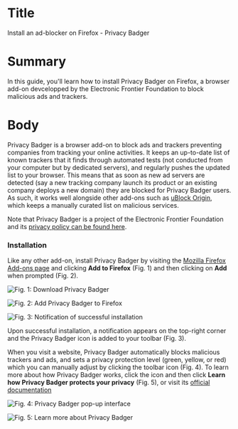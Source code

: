 # Title  #
Install an ad-blocker on Firefox - Privacy Badger

# Summary #
In this guide, you'll learn how to install Privacy Badger on Firefox, a browser add-on devcelopped by the Electronic Frontier Foundation to block malicious ads and trackers.

# Body #
Privacy Badger is a browser add-on to block ads and trackers preventing companies from tracking your online activities. It keeps an up-to-date list of known trackers that it finds through automated tests (not conducted from your computer but by dedicated servers), and regularly pushes the updated list to your browser. This means that as soon as new ad servers are detected (say a new tracking company launch its product or an existing company deploys a new domain) they are blocked for Privacy Badger users. As such, it works well alongside other add-ons such as [uBlock Origin](/node/3392), which keeps a manually curated list on malicious services. 

Note that Privacy Badger is a project of the Electronic Frontier Foundation and its [privacy policy can be found here][1].

### Installation ###
Like any other add-on, install Privacy Badger by visiting the [Mozilla Firefox Add-ons page][2] and clicking **Add to Firefox** (Fig. 1) and then clicking on **Add** when prompted (Fig. 2).

![Fig. 1: Download Privacy Badger](../../images/Firefox/badger-add.png?raw=true)

![Fig. 2: Add Privacy Badger to Firefox](../../images/Firefox/badger-prompt.png?raw=true)

![Fig. 3: Notification of successful installation](../../images/Firefox/badger-notify.png?raw=true)

Upon successful installation, a notification appears on the top-right corner and the Privacy Badger icon is added to your toolbar (Fig. 3). 

When you visit a website, Privacy Badger automatically blocks malicious trackers and ads, and sets a privacy protection level (green, yellow, or red) which you can manually adjust by clicking the toolbar icon (Fig. 4). To learn more about how Privacy Badger works, click the icon and then click **Learn how Privacy Badger protects your privacy** (Fig. 5), or visit its [official documentation][3]

![Fig. 4: Privacy Badger pop-up interface](../../images/Firefox/badger-test.png?raw=true)

![Fig. 5: Learn more about Privacy Badger](../../images/Firefox/badger-learn.png?raw=true)

[1]: https://www.eff.org/code/privacy/policy

[2]: https://addons.mozilla.org/en-US/firefox/addon/privacy-badger17/

[3]: https://privacybadger.org/
